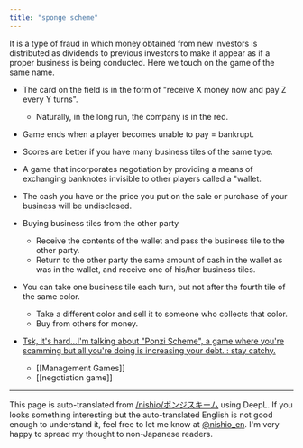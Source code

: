 ```yaml
---
title: "sponge scheme"
---
```


It is a type of fraud in which money obtained from new investors is distributed as dividends to previous investors to make it appear as if a proper business is being conducted. Here we touch on the game of the same name.

- The card on the field is in the form of "receive X money now and pay Z every Y turns".
    - Naturally, in the long run, the company is in the red.
- Game ends when a player becomes unable to pay = bankrupt.
- Scores are better if you have many business tiles of the same type.

- A game that incorporates negotiation by providing a means of exchanging banknotes invisible to other players called a "wallet.
- The cash you have or the price you put on the sale or purchase of your business will be undisclosed.

- Buying business tiles from the other party
    - Receive the contents of the wallet and pass the business tile to the other party.
    - Return to the other party the same amount of cash in the wallet as was in the wallet, and receive one of his/her business tiles.
- You can take one business tile each turn, but not after the fourth tile of the same color.
    - Take a different color and sell it to someone who collects that color.
    - Buy from others for money.

- [Tsk, it's hard...I'm talking about "Ponzi Scheme", a game where you're scamming but all you're doing is increasing your debt. : stay catchy.](http://be-catchy.blog.jp/archives/1063720095.html)
    - [[Management Games]]
    - [[negotiation game]]

---
This page is auto-translated from [/nishio/ポンジスキーム](https://scrapbox.io/nishio/ポンジスキーム) using DeepL. If you looks something interesting but the auto-translated English is not good enough to understand it, feel free to let me know at [@nishio_en](https://twitter.com/nishio_en). I'm very happy to spread my thought to non-Japanese readers.